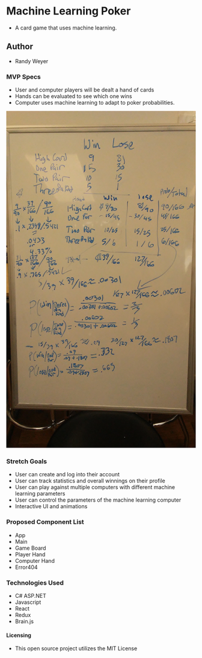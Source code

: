 # Machine Learning Poker
  * A card game that uses machine learning.

## Author
  * Randy Weyer

### MVP Specs
  * User and computer players will be dealt a hand of cards
  * Hands can be evaluated to see which one wins
  * Computer uses machine learning to adapt to poker probabilities.

  ![Naive Bayes Illustration](https://raw.githubusercontent.com/RandyWeyer/ML-poker/master/wwwroot/images/NaiveBayes.jpg)

### Stretch Goals
  * User can create and log into their account
  * User can track statistics and overall winnings on their profile
  * User can play against multiple computers with different machine learning parameters
  * User can control the parameters of the machine learning computer
  * Interactive UI and animations

### Proposed Component List
  * App
  * Main
  * Game Board
  * Player Hand
  * Computer Hand
  * Error404

### Technologies Used
  * C# ASP.NET
  * Javascript
  * React
  * Redux
  * Brain.js

#### Licensing
  * This open source project utilizes the MIT License
